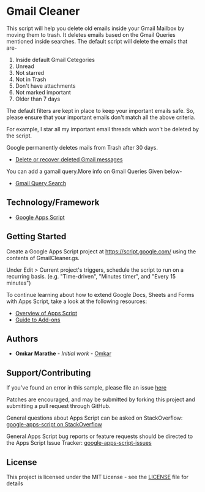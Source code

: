 # Gmail Cleaner

This script will help you delete old emails inside your Gmail Mailbox by moving them to trash.
It deletes emails based on the Gmail Queries mentioned inside searches.
The default script will delete the emails that are-
1) Inside default Gmail Cetegories
2) Unread
3) Not starred
4) Not in Trash
5) Don't have attachments
6) Not marked important
7) Older than 7 days

The default filters are kept in place to keep your important emails safe.
So, please ensure that your important emails don't match all the above criteria.

For example, I star all my important email threads which won't be deleted by the script.

Google permanently deletes mails from Trash after 30 days.
* [Delete or recover deleted Gmail messages](https://support.google.com/mail/answer/7401?co=GENIE.Platform%3DDesktop&hl=en)

You can add a gamail query.More info on Gmail Queries Given below-
* [Gmail Query Search](https://support.google.com/mail/answer/7190?hl=en)

## Technology/Framework

* [Google Apps Script](https://developers.google.com/apps-script/)

## Getting Started

Create a Google Apps Script project at https://script.google.com/ using the contents of GmailCleaner.gs.

Under Edit > Current project's triggers, schedule the script to run on a recurring basis.
(e.g. "Time-driven", "Minutes timer", and "Every 15 minutes")

To continue learning about how to extend Google Docs, Sheets and Forms
with Apps Script, take a look at the following resources:

* [Overview of Apps Script](https://developers.google.com/apps-script/overview)
* [Guide to Add-ons](https://developers.google.com/apps-script/add-ons/)

## Authors

* **Omkar Marathe** - *Initial work* - [Omkar](https://github.com/omkar9999/)

## Support/Contributing

If you've found an error in this sample, please file an issue [here](https://github.com/omkar9999/GmailCleaner/issues)

Patches are encouraged, and may be submitted by forking this project and
submitting a pull request through GitHub.

General questions about Apps Script can be asked on
StackOverflow: [google-apps-script on StackOverflow](http://stackoverflow.com/questions/tagged/google-apps-script)

General Apps Script bug reports or feature requests should be directed to the
Apps Script Issue Tracker: [google-apps-script-issues](https://code.google.com/p/google-apps-script-issues/issues/list)

## License

This project is licensed under the MIT License - see the [LICENSE](LICENSE) file for details

